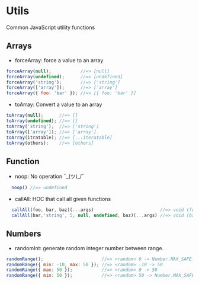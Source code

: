 # Utils

Common JavaScript utility functions

## Arrays

- forceArray: force a value to an array

```javascript
forceArray(null);           //=> [null]
forceArray(undefined);      //=> [undefined]
forceArray('string');       //=> ['string']
forceArray(['array']);      //=> ['array']
forceArray({ foo: 'bar' }); //=> [{ foo: 'bar' }]
```

- toArray: Convert a value to an array

```javascript
toArray(null);      //=> []
toArray(undefined); //=> []
toArray('string');  //=> ['string']
toArray(['array']); //=> ['array']
toArray(itratable); //=> [...iteratable]
toArray(others);    //=> [others]
```

## Function

- noop: No operation ¯\_(ツ)_/¯

```javascript
  noop() //=> undefined
```

- callAll: HOC that call all given functions
```javascript
  callAll(foo, bar, baz)(...args)                         //=> void (foo(args), bar(args), baz(args));
  callAll(bar,'string', 5, null, undefined, baz)(...args) //=> void (baz(args));
```


## Numbers

- randomInt: generate random integer number between range.

```javascript
randomRange();                      //=> <random> 0 -> Number.MAX_SAFE_INTEGER
randomRange({ min: -10, max: 50 }); //=> <random> -10 -> 50
randomRange({ max: 50 });           //=> <random> 0 -> 50
randomRange({ min: 50 });           //=> <random> 50 -> Number.MAX_SAFE_INTEGER
```
